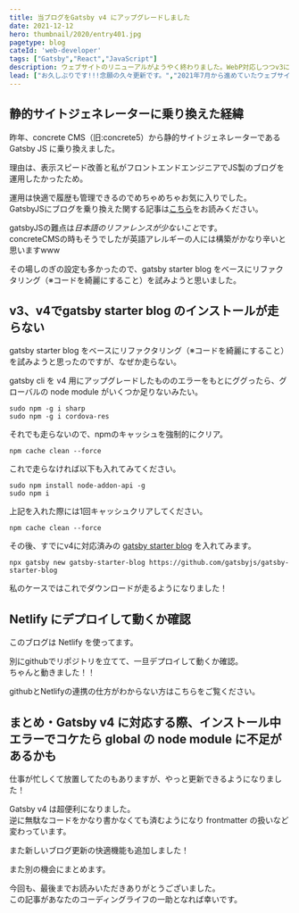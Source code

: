```yaml
---
title: 当ブログをGatsby v4 にアップグレードしました
date: 2021-12-12
hero: thumbnail/2020/entry401.jpg
pagetype: blog
cateId: 'web-developer'
tags: ["Gatsby","React","JavaScript"]
description: ウェブサイトのリニューアルがようやく終わりました。WebP対応しつつv3にアップグレードする予定たったのですが、Gatsby cliでのインストールのエラーでひっかかってできませんでした。v2からv4にアップグレードで突っかかって困っている人へ私が解決できた方法をご紹介します。
lead: ["お久しぶりです!!!念願の久々更新です。","2021年7月から進めていたウェブサイトのリニューアルがようやく終わりました！涙","WebP対応しつつv3にアップグレードする予定たったのですが、","starter kit のインストールのエラーでひっかかってできませんでした。","この記事はGatsbyJSでブログなどを運用していてv4にアップグレードしたいけどエラーで引っかかってインストールできない方への記事です。","私がどうやってエラーを解決したかをご紹介します。"]
---
```

## 静的サイトジェネレーターに乗り換えた経緯

<msg txt="早くv4やv3に乗り換えたくて解決策が読みたい人は目次からすっ飛ばしてください。"></msg>

昨年、concrete CMS（旧:concrete5）から静的サイトジェネレーターである Gatsby JS に乗り換えました。

理由は、表示スピード改善と私がフロントエンドエンジニアでJS製のブログを運用したかったため。

運用は快適で履歴も管理できるのでめちゃめちゃお気に入りでした。<br>
GatsbyJSにブログを乗り換えた関する記事は[こちら](http://localhost:8000/blogs/tags/Gatsby/)をお読みください。

gatsbyJSの難点は*日本語のリファレンスが少ないこと*です。<br>
concreteCMSの時もそうでしたが英語アレルギーの人には構築がかなり辛いと思いますwww

その場しのぎの設定も多かったので、gatsby starter blog をベースにリファクタリング（※コードを綺麗にすること）を試みようと思いました。

## v3、v4でgatsby starter blog のインストールが走らない

gatsby starter blog をベースにリファクタリング（※コードを綺麗にすること）を試みようと思ったのですが、なぜか走らない。

gatsby cli を v4 用にアップグレードしたもののエラーをもとにググったら、グローバルの node module がいくつか足りないみたい。

```ssh
sudo npm -g i sharp
sudo npm -g i cordova-res
```

それでも走らないので、npmのキャッシュを強制的にクリア。

```ssh
npm cache clean --force
```

これで走らなければ以下も入れてみてください。

```ssh
sudo npm install node-addon-api -g
sudo npm i
```

上記を入れた際には1回キャッシュクリアしてください。

```ssh
npm cache clean --force
```

その後、すでにv4に対応済みの [gatsby starter blog](https://www.gatsbyjs.com/starters/gatsbyjs/gatsby-starter-blog/) を入れてみます。

```ssh
npx gatsby new gatsby-starter-blog https://github.com/gatsbyjs/gatsby-starter-blog
```

私のケースではこれでダウンロードが走るようになりました！

## Netlify にデプロイして動くか確認
このブログは Netlify を使ってます。

別にgithubでリポジトリを立てて、一旦デプロイして動くか確認。<br>ちゃんと動きました！！

githubとNetlifyの連携の仕方がわからない方はこちらをご覧ください。

<card id="/blogs/entry401/"></card>

## まとめ・Gatsby v4 に対応する際、インストール中エラーでコケたら global の node module に不足があるかも
仕事が忙しくて放置してたのもありますが、やっと更新できるようになりました！

Gatsby v4 は超便利になりました。<br>
逆に無駄なコードをかなり書かなくても済むようになり frontmatter の扱いなど変わっています。

また新しいブログ更新の快適機能も追加しました！

また別の機会にまとめます。

今回も、最後までお読みいただきありがとうございました。<br>
この記事があなたのコーディングライフの一助となれば幸いです。
